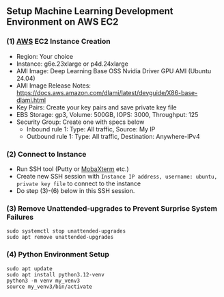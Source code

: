 ## Setup Machine Learning Development Environment on AWS EC2

### (1) [AWS](https://aws.amazon.com/) EC2 Instance Creation
- Region: Your choice
- Instance: g6e.23xlarge or p4d.24xlarge
- AMI Image: Deep Learning Base OSS Nvidia Driver GPU AMI (Ubuntu 24.04)
- AMI Image Release Notes: https://docs.aws.amazon.com/dlami/latest/devguide/X86-base-dlami.html
- Key Pairs: Create your key pairs and save private key file
- EBS Storage: gp3, Volume: 500GB, IOPS: 3000, Throughput: 125
- Security Group: Create one with specs below
  - Inbound rule 1: Type: All traffic, Source: My IP
  - Outbound rule 1: Type: All traffic, Destination: Anywhere-IPv4

### (2) Connect to Instance
- Run SSH tool (Putty or [MobaXterm](https://mobaxterm.mobatek.net/) etc.)
- Create new SSH session with `Instance IP address, username: ubuntu, private key file` to connect to the instance
- Do step (3)-(6) below in this SSH session.

### (3) Remove Unattended-upgrades to Prevent Surprise System Failures
```
sudo systemctl stop unattended-upgrades
sudo apt remove unattended-upgrades
```

### (4) Python Environment Setup
```
sudo apt update
sudo apt install python3.12-venv
python3 -m venv my_venv3
source my_venv3/bin/activate
```

